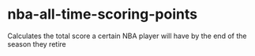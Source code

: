 # nba-all-time-scoring-points
Calculates the total score a certain NBA player will have by the end of the season they retire
